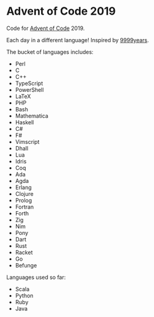 # Advent of Code 2019

Code for [Advent of Code][aoc] 2019.

Each day in a different language! Inspired by [9999years].

The bucket of languages includes:

- Perl
- C
- C++
- TypeScript
- PowerShell
- LaTeX
- PHP
- Bash
- Mathematica
- Haskell
- C#
- F#
- Vimscript
- Dhall
- Lua
- Idris
- Coq
- Ada
- Agda
- Erlang
- Clojure
- Prolog
- Fortran
- Forth
- Zig
- Nim
- Pony
- Dart
- Rust
- Racket
- Go
- Befunge

Languages used so far:
- Scala
- Python
- Ruby
- Java



[aoc]: https://adventofcode.com/
[9999years]: https://github.com/9999years
